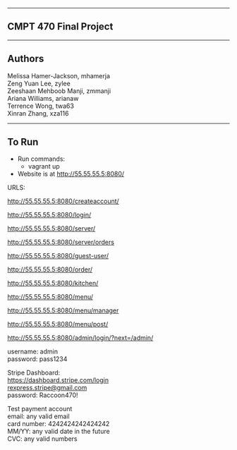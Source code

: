 -------------
CMPT 470
Final Project
-------------

-------
Authors
-------
Melissa Hamer-Jackson, mhamerja  
Zeng Yuan Lee, zylee  
Zeeshaan Mehboob Manji, zmmanji  
Ariana Williams, arianaw  
Terrence Wong, twa63  
Xinran Zhang, xza116  

------
To Run
------
- Run commands:
    - vagrant up
- Website is at http://55.55.55.5:8080/

URLS:

http://55.55.55.5:8080/createaccount/

http://55.55.55.5:8080/login/

http://55.55.55.5:8080/server/

http://55.55.55.5:8080/server/orders

http://55.55.55.5:8080/guest-user/

http://55.55.55.5:8080/order/

http://55.55.55.5:8080/kitchen/

http://55.55.55.5:8080/menu/

http://55.55.55.5:8080/menu/manager

http://55.55.55.5:8080/menu/post/

http://55.55.55.5:8080/admin/login/?next=/admin/

username: admin  
password: pass1234  

Stripe Dashboard:  
https://dashboard.stripe.com/login  
rexpress.stripe@gmail.com  
password: Raccoon470!  

Test payment account  
email: any valid email  
card number: 4242424242424242  
MM/YY: any valid date in the future  
CVC: any valid numbers  
